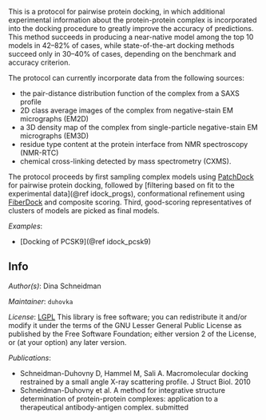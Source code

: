 This is a protocol for pairwise protein docking, in which additional
experimental information about the protein-protein complex is incorporated
into the docking procedure to greatly improve the accuracy of predictions.
This method succeeds in producing a near-native model among the top 10 models
in 42–82% of cases, while state-of-the-art docking methods succeed only in
30–40% of cases, depending on the benchmark and accuracy criterion.

The protocol can currently incorporate data from the following sources:
 - the pair-distance distribution function of the complex from a SAXS profile
 - 2D class average images of the complex from negative-stain EM micrographs
   (EM2D)
 - a 3D density map of the complex from single-particle negative-stain EM
   micrographs (EM3D)
 - residue type content at the protein interface from NMR spectroscopy
   (NMR-RTC)
 - chemical cross-linking detected by mass spectrometry (CXMS).

The protocol proceeds by first sampling complex models using
[PatchDock](http://bioinfo3d.cs.tau.ac.il/) for pairwise protein
docking, followed by
[filtering based on fit to the experimental data](@ref idock_progs),
conformational refinement using
[FiberDock](http://bioinfo3d.cs.tau.ac.il/) and composite scoring.
Third, good-scoring representatives of clusters of models are picked as
final models.

_Examples_:
 - [Docking of PCSK9](@ref idock_pcsk9)

## Info

_Author(s)_: Dina Schneidman

_Maintainer_: `duhovka`

_License_: [LGPL](http://www.gnu.org/licenses/old-licenses/lgpl-2.1.html)
This library is free software; you can redistribute it and/or
modify it under the terms of the GNU Lesser General Public
License as published by the Free Software Foundation; either
version 2 of the License, or (at your option) any later version.

_Publications_:
 - Schneidman-Duhovny D, Hammel M, Sali A. Macromolecular docking restrained by a small angle X-ray scattering profile. J Struct Biol. 2010
 - Schneidman-Duhovny et al. A method for integrative structure determination of protein-protein complexes: application to a therapeutical antibody-antigen complex. submitted
